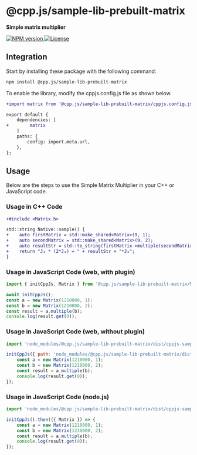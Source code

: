 # @cpp.js/sample-lib-prebuilt-matrix
**Simple matrix multiplier**  

<a href="https://www.npmjs.com/package/@cpp.js/sample-lib-prebuilt-matrix">
    <img alt="NPM version" src="https://img.shields.io/npm/v/@cpp.js/sample-lib-prebuilt-matrix?style=for-the-badge" />
</a>
<a href="https://github.com/bugra9/cpp.js/blob/main/LICENSE">
    <img alt="License" src="https://img.shields.io/github/license/bugra9/cpp.js?style=for-the-badge" />
</a>

## Integration
Start by installing these package with the following command:

```sh
npm install @cpp.js/sample-lib-prebuilt-matrix
```

To enable the library, modify the cppjs.config.js file as shown below.
```diff
+import matrix from '@cpp.js/sample-lib-prebuilt-matrix/cppjs.config.js';

export default {
    dependencies: [
+        matrix
    ]
    paths: {
        config: import.meta.url,
    },
};
```

## Usage
Below are the steps to use the Simple Matrix Multiplier in your C++ or JavaScript code.

### Usage in C++ Code
```diff
+#include <Matrix.h>

std::string Native::sample() {
+    auto firstMatrix = std::make_shared<Matrix>(9, 1);
+    auto secondMatrix = std::make_shared<Matrix>(9, 2);
+    auto resultStr = std::to_string(firstMatrix->multiple(secondMatrix)->get(0));
+    return "J₃ * (2*J₃) = " + resultStr + "*J₃";
}

```

### Usage in JavaScript Code (web, with plugin)
```js
import { initCppJs, Matrix } from '@cpp.js/sample-lib-prebuilt-matrix/Matrix.h';

await initCppJs();
const a = new Matrix(1210000, 1);
const b = new Matrix(1210000, 2);
const result = a.multiple(b);
console.log(result.get(0));
```

### Usage in JavaScript Code (web, without plugin)
```js
import 'node_modules/@cpp.js/sample-lib-prebuilt-matrix/dist/cppjs-sample-lib-prebuilt-matrix.browser.js';

initCppJs({ path: 'node_modules/@cpp.js/sample-lib-prebuilt-matrix/dist' }).then(({ Matrix }) => {
    const a = new Matrix(1210000, 1);
    const b = new Matrix(1210000, 2);
    const result = a.multiple(b);
    console.log(result.get(0));
});
```

### Usage in JavaScript Code (node.js)
```js
import 'node_modules/@cpp.js/sample-lib-prebuilt-matrix/dist/cppjs-sample-lib-prebuilt-matrix.node.js';

initCppJs().then(({ Matrix }) => {
    const a = new Matrix(1210000, 1);
    const b = new Matrix(1210000, 2);
    const result = a.multiple(b);
    console.log(result.get(0));
});
```

